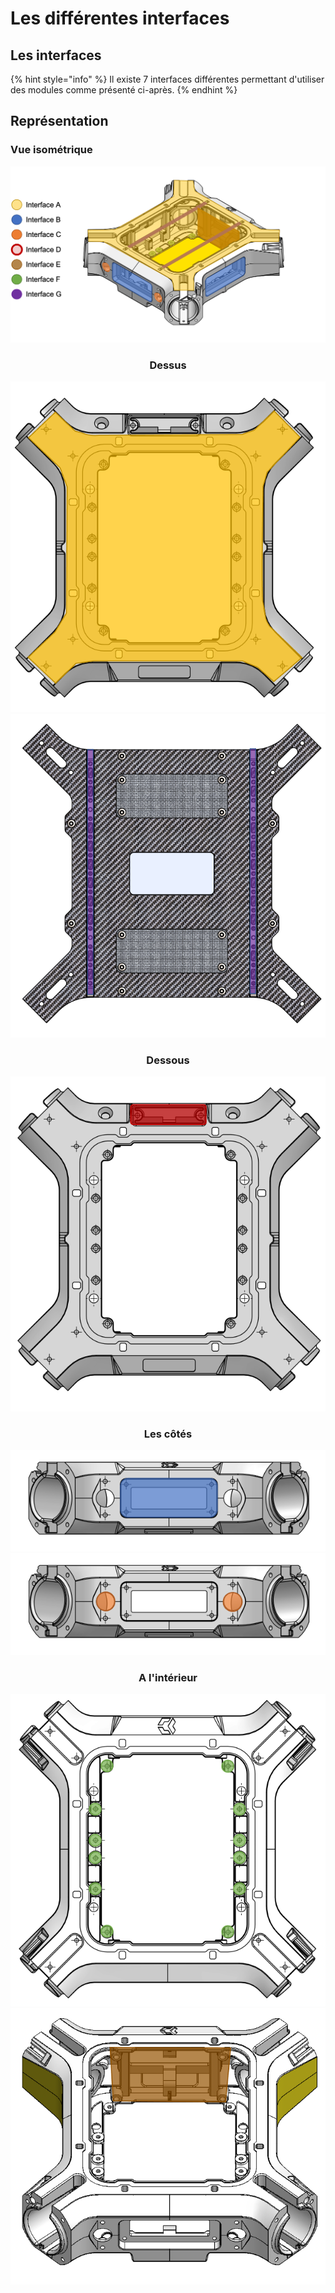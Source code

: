 
# Les différentes interfaces

## Les interfaces

{% hint style="info" %}
Il existe 7 interfaces différentes permettant d'utiliser des modules comme présenté ci-après.
{% endhint %}


## Représentation
### Vue isométrique

<img src="../gitbook/images/INTERFACE/general/isoFULLINTERFACES.png">

<center><h3>Dessus</h3></center>
<div class="mygrid">
<a href="/INTERFACE/INTERFACEA/interfaceA.html">
    <div class="box"><img src="../gitbook/images/INTERFACE/general/DESSOUS-INTA.png" ></div>
</a>

<a href="/INTERFACE/INTERFACEG/interfaceG.html">
    <div class="box"><img src="../gitbook/images/INTERFACE/general/DESSUS-INTG.png" alt=" "></div>
</a>
</div>

<center><h3>Dessous</h3></center>
<div class="mygrid">
<a href="/INTERFACE/INTERFACED/interfaceD.html">
    <div class="box"><img src="../gitbook/images/INTERFACE/general/DESSOUS-INTD.png" alt=" "></div>
</a>
</div>

<center><h3>Les côtés</h3></center>
<div class="mygrid">
<a href="/INTERFACE/INTERFACEB/interfaceB.html">
<div class="box"><img src="../gitbook/images/INTERFACE/general/FACE-INTB.png" alt=" "></div>
</a>
<a href="/INTERFACE/INTERFACEC/interfaceC.html">
<div class="box"><img src="../gitbook/images/INTERFACE/general/FACE-INTC.png" alt=" "></div>
</a>
</div>

<center><h3>A l'intérieur</h3></center>
<div class="mygrid">
<a href="/INTERFACE/INTERFACEF/interfaceF.html">
    <div class="box"><img src="../gitbook/images/INTERFACE/general/DESSUS-INTF.png" alt=" "></div>
</a>
<a href="/INTERFACE/INTERFACEE/interfaceE.html">
    <div class="box"><img src="../gitbook/images/INTERFACE/general/ISOINTERIEUR-INTE.png" alt=" "></div>
</a>
</div>











